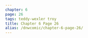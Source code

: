 ```yaml
---
chapter: 6
page: 26
tags: teddy-wexler troy
title: Chapter 6 Page 26
alias: /dnwcomic/chapter-6-page-26/
---
```

